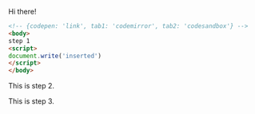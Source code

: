 Hi there!

```html
<!-- {codepen: 'link', tab1: 'codemirror', tab2: 'codesandbox'} -->
<body>
step 1
<script>
document.write('inserted')
</script>
</body>
```

<!-- {step: 'two'} -->

This is step 2.

<!-- {step: 'three'} -->

This is step 3.
